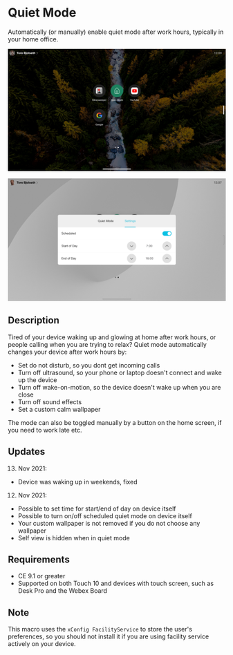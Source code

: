 # Quiet Mode
Automatically (or manually) enable quiet mode after work hours, typically in your home office.

![Quiet Mode](quietmode.png)

![Settingst](settings.png)

## Description

Tired of your device waking up and glowing at home after work hours, or people calling when you are trying to relax? Quiet mode automatically changes your device after work hours by:

* Set do not disturb, so you dont get incoming calls
*	Turn off ultrasound, so your phone or laptop doesn't connect and wake up the device
*	Turn off wake-on-motion, so the device doesn't wake up when you are close
*	Turn off sound effects
*	Set a custom calm wallpaper

The mode can also be toggled manually by a button on the home screen, if you need to work late etc.

## Updates

13. Nov 2021:

* Device was waking up in weekends, fixed

12. Nov 2021:

* Possible to set time for start/end of day on device itself
* Possible to turn on/off scheduled quiet mode on device itself
* Your custom wallpaper is not removed if you do not choose any wallpaper
* Self view is hidden when in quiet mode


## Requirements

* CE 9.1 or greater
* Supported on both Touch 10 and devices with touch screen, such as Desk Pro and the Webex Board

## Note

This macro uses the `xConfig FacilityService` to store the user's preferences, so you should not install it if you are using facility service actively on your device.
